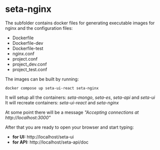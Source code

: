# seta-nginx

The subfolder contains docker files for generating executable images for nginx and the configuration files:

* Dockerfile
* Dockerfile-dev
* Dockerfile-test
* nginx.conf
* project.conf
* project_dev.conf
* project_test.conf


The images can be built by running:

    docker compose up seta-ui-react seta-nginx

It will setup all the containers: _seta-mongo_, _seta-es_, _seta-api_ and _seta-ui_ \
It will recreate containers: _seta-ui-react_ and _seta-nginx_ 

At some point there will be a message *"Accepting connections at http://localhost:3000"*


After that you are ready to open your browser and start typing:  
* **for UI:** http://localhost/seta-ui
* **for API:** http://localhost/seta-api/doc

